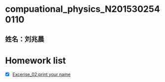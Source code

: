 # compuational_physics_N2015302540110
## 姓名：刘兆晨

# Homework list
- [x] [Excerise_02:print your name](https://github.com/liuzhaochen/compuational_physics_N2015302540110/tree/master/homework%2001)


